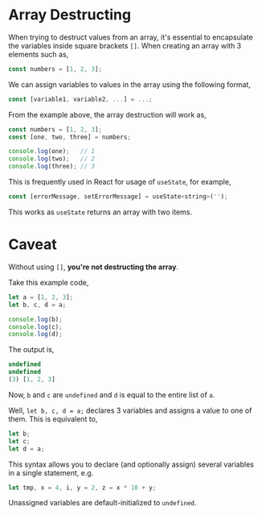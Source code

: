 # Array Destructing

When trying to destruct values from an array, it's essential to encapsulate the variables inside square brackets `[]`. When creating an array with 3 elements such as,

```JavaScript
const numbers = [1, 2, 3];
```

We can assign variables to values in the array using the following format,

```JavaScript
const [variable1, variable2, ...] = ...;
```

From the example above, the array destruction will work as,

```JavaScript
const numbers = [1, 2, 3];
const [one, two, three] = numbers;

console.log(one);   // 1
console.log(two);   // 2
console.log(three); // 3
```

This is frequently used in React for usage of `useState`, for example,

```JavaScript
const [errorMessage, setErrorMessage] = useState<string>('');
```

This works as `useState` returns an array with two items.

# Caveat

Without using `[]`, **you're not destructing the array**.

Take this example code,

```JavaScript
let a = [1, 2, 3];
let b, c, d = a;

console.log(b);
console.log(c);
console.log(d);
```

The output is,

```JavaScript
undefined
undefined
(3) [1, 2, 3]
```

Now, `b` and `c` are `undefined` and `d` is equal to the entire list of `a`.

Well, `let b, c, d = a;` declares 3 variables and assigns a value to one of them. This is equivalent to,

```JavaScript
let b;
let c;
let d = a;
```

This syntax allows you to declare (and optionally assign) several variables in a single statement, e.g.

```JavaScript
let tmp, x = 4, i, y = 2, z = x * 10 + y;
```

Unassigned variables are default-initialized to `undefined`.
